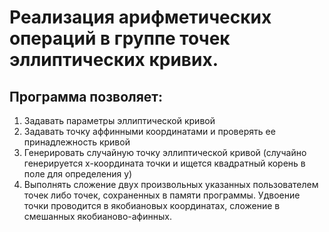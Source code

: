 # Реализация арифметических операций в группе точек эллиптических кривих.
## Программа позволяет:
1) Задавать параметры эллиптической кривой
2) Задавать точку аффинными координатами и проверять ее принадлежность кривой
3) Генерировать случайную точку эллиптической кривой (случайно генерируется x-координата точки и ищется квадратный корень в поле для определения y)
4) Выполнять сложение двух произвольных указанных пользователем точек либо точек, сохраненных в памяти программы. Удвоение точки проводится в якобиановых координатах, сложение в смешанных якобианово-афинных.

